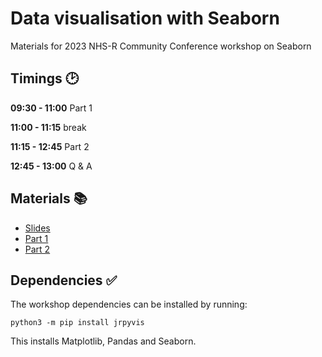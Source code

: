 # Data visualisation with Seaborn
Materials for 2023 NHS-R Community Conference workshop on Seaborn

## Timings :clock2:

**09:30 - 11:00** Part 1

**11:00 - 11:15** break

**11:15 - 12:45** Part 2

**12:45 - 13:00** Q & A

## Materials :books:

- [Slides](https://jumpingrivers.github.io/2023-nhs-r-seaborn/introduction.html)
- [Part 1](https://github.com/jumpingrivers/2023-nhs-r-seaborn/tree/main/scripts/chapter1)
- [Part 2](https://github.com/jumpingrivers/2023-nhs-r-seaborn/tree/main/scripts/chapter2)


## Dependencies :white_check_mark:

The workshop dependencies can be installed by running:

```
python3 -m pip install jrpyvis
```

This installs Matplotlib, Pandas and Seaborn.
